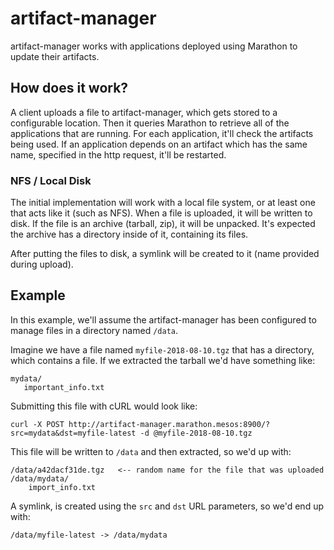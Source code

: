 # artifact-manager

artifact-manager works with applications deployed using Marathon to update their artifacts.

## How does it work?

A client uploads a file to artifact-manager, which gets stored to a configurable location. Then
it queries Marathon to retrieve all of the applications that are running. For each application,
it'll check the artifacts being used. If an application depends on an artifact which has the
same name, specified in the http request, it'll be restarted.

### NFS / Local Disk

The initial implementation will work with a local file system, or at least one that acts like it (such as NFS). When
a file is uploaded, it will be written to disk. If the file is an archive (tarball, zip), it will be unpacked. It's
expected the archive has a directory inside of it, containing its files.

After putting the files to disk, a symlink will be created to it (name provided during upload).

## Example

In this example, we'll assume the artifact-manager has been configured to manage files in a directory named
`/data`.

Imagine we have a file named `myfile-2018-08-10.tgz` that has a directory, which contains a file. If we
extracted the tarball we'd have something like:

```
mydata/
   important_info.txt
```

Submitting this file with cURL would look like:

```
curl -X POST http://artifact-manager.marathon.mesos:8900/?src=mydata&dst=myfile-latest -d @myfile-2018-08-10.tgz
```

This file will be written to `/data` and then extracted, so we'd up with:

```
/data/a42dacf31de.tgz   <-- random name for the file that was uploaded
/data/mydata/
    import_info.txt
```

A symlink, is created using the `src` and `dst` URL parameters, so we'd end up with:

```
/data/myfile-latest -> /data/mydata
```